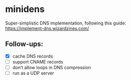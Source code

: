 # minidens

Super-simplistic DNS implementation, following this guide:
https://implement-dns.wizardzines.com/


## Follow-ups:

- [x] cache DNS records
- [ ] support CNAME records
- [ ] don’t allow loops in DNS compression
- [ ] run as a UDP server